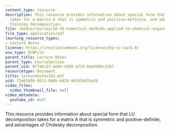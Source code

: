 ```yaml
---
content_type: resource
description: This resource provides information about special form that LU decomposition
  takes for a matrix A that is symmetric and positive-definite, and advantages of
  Cholesky decomposition.
file: /media/courses/10-34-numerical-methods-applied-to-chemical-engineering-fall-2005/f2e0190b9613966b6d249dc85b47aa5b_lecturenotes142.pdf
file_type: application/pdf
learning_resource_types:
- Lecture Notes
license: https://creativecommons.org/licenses/by-nc-sa/4.0/
ocw_type: OCWFile
parent_title: Lecture Notes
parent_type: CourseSection
parent_uid: 8f7a6c3f-ae8e-d368-a734-bbe5d06c21b7
resourcetype: Document
title: lecturenotes142.pdf
uid: f2e0190b-9613-966b-6d24-9dc85b47aa5b
video_files:
  video_thumbnail_file: null
video_metadata:
  youtube_id: null
---
```

This resource provides information about special form that LU decomposition takes for a matrix A that is symmetric and positive-definite, and advantages of Cholesky decomposition.